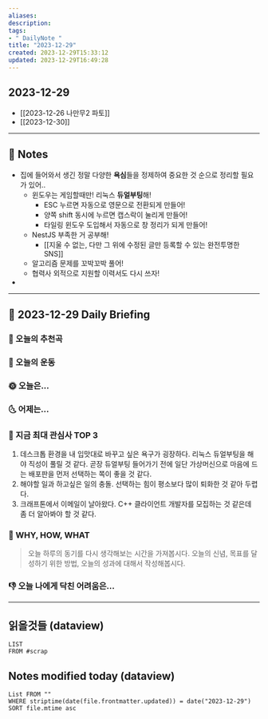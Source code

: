```yaml
---
aliases: 
description:
tags:
- " DailyNote "
title: "2023-12-29"
created: 2023-12-29T15:33:12
updated: 2023-12-29T16:49:28
---
```


## 2023-12-29

- [[2023-12-26 나만무2 파토]] 
- [[2023-12-30]]

---

## 📝 Notes

- 집에 들어와서 생긴 정말 다양한 **욕심**들을 정제하여 중요한 것 순으로 정리할 필요가 있어..
	- 윈도우는 게임할때만! 리눅스 **듀얼부팅**해!
		- ESC 누르면 자동으로 영문으로 전환되게 만들어!
		- 양쪽 shift 동시에 누르면 캡스락이 눌리게 만들어!
		- 타일링 윈도우 도입해서 자동으로 창 정리가 되게 만들어!
	- NestJS 부족한 거 공부해!
		- [[지울 수 없는, 다만 그 위에 수정된 글만 등록할 수 있는 완전투명한 SNS]]
	- 알고리즘 문제를 꼬박꼬박 풀어!
	- 협력사 외적으로 지원할 이력서도 다시 쓰자!
- 


---

## 📅 2023-12-29 Daily Briefing

### 🎵 오늘의 추천곡

### 🏃 오늘의 운동

### 🌞 오늘은...

### 🌜 어제는...

### 🧠 지금 최대 관심사 TOP 3

1. 데스크톱 환경을 내 입맛대로 바꾸고 싶은 욕구가 굉장하다. 리눅스 듀얼부팅을 해야 직성이 풀릴 것 같다. 곧장 듀얼부팅 들어가기 전에 일단 가상머신으로 마음에 드는 배포판을 먼저 선택하는 쪽이 좋을 것 같다.
2. 해야할 일과 하고싶은 일의 충돌. 선택하는 힘이 평소보다 많이 퇴화한 것 같아 두렵다.
3. 크래프톤에서 이메일이 날아왔다. C++ 클라이언트 개발자를 모집하는 것 같은데 좀 더 알아봐야 할 것 같다.

### 🚀 WHY, HOW, WHAT

> 오늘 하루의 동기를 다시 생각해보는 시간을 가져봅시다. 오늘의 신념, 목표를 달성하기 위한 방법, 오늘의 성과에 대해서 작성해봅시다.

### 👎 오늘 나에게 닥친 어려움은...

---

## 읽을것들 (dataview)

```dataview
LIST
FROM #scrap
```

## Notes modified today (dataview)

```dataview
List FROM "" 
WHERE striptime(date(file.frontmatter.updated)) = date("2023-12-29") 
SORT file.mtime asc
```
